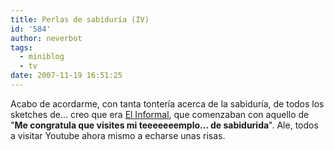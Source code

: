 ```yaml
---
title: Perlas de sabiduría (IV)
id: '584'
author: neverbot
tags:
  - miniblog
  - tv
date: 2007-11-19 16:51:25
---
```


Acabo de acordarme, con tanta tontería acerca de la sabiduría, de todos los sketches de... creo que era [El Informal](http://es.wikipedia.org/wiki/El_Informal), que comenzaban con aquello de "**Me congratula que visites mi teeeeeeemplo... de sabidurida**". Ale, todos a visitar Youtube ahora mismo a echarse unas risas.
